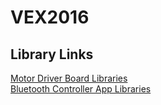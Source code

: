 # VEX2016  
## Library Links  
[Motor Driver Board Libraries](https://learn.adafruit.com/adafruit-motor-shield-v2-for-arduino/install-software)  
[Bluetooth Controller App Libraries](https://github.com/CainZ/GoBle/)
